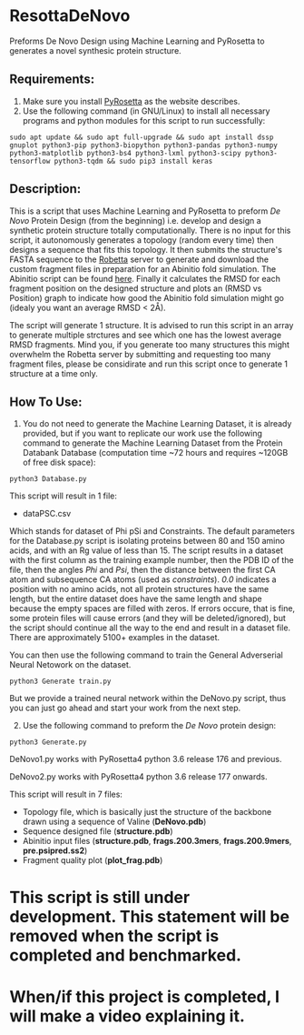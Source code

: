 # ResottaDeNovo
Preforms De Novo Design using Machine Learning and PyRosetta to generates a novel synthesic protein structure.

## Requirements:
1. Make sure you install [PyRosetta](http://www.pyrosetta.org) as the website describes.
2. Use the following command (in GNU/Linux) to install all necessary programs and python modules for this script to run successfully:

`sudo apt update && sudo apt full-upgrade && sudo apt install dssp gnuplot python3-pip python3-biopython python3-pandas python3-numpy python3-matplotlib python3-bs4 python3-lxml python3-scipy python3-tensorflow python3-tqdm && sudo pip3 install keras`

## Description:
This is a script that uses Machine Learning and PyRosetta to preform *De Novo* Protein Design (from the beginning) i.e. develop and design a synthetic protein structure totally computationally. There is no input for this script, it autonomously generates a topology (random every time) then designs a sequence that fits this topology. It then submits the structure's FASTA sequence to the [Robetta](http://www.robetta.org/) server to generate and download the custom fragment files in preparation for an Abinitio fold simulation. The Abinitio script can be found [here](https://github.com/sarisabban/RosettaAbinitio). Finally it calculates the RMSD for each fragment position on the designed structure and plots an (RMSD vs Position) graph to indicate how good the Abinitio fold simulation might go (idealy you want an average RMSD < 2Å).

The script will generate 1 structure. It is advised to run this script in an array to generate multiple strctures and see which one has the lowest average RMSD fragments. Mind you, if you generate too many structures this might overwhelm the Robetta server by submitting and requesting too many fragment files, please be considirate and run this script once to generate 1 structure at a time only.

## How To Use:
1. You do not need to generate the Machine Learning Dataset, it is already provided, but if you want to replicate our work use the following command to generate the Machine Learning Dataset from the Protein Databank Database (computation time ~72 hours and requires ~120GB of free disk space):

`python3 Database.py`

This script will result in 1 file:

* dataPSC.csv

Which stands for dataset of Phi pSi and Constraints. The default parameters for the Database.py script is isolating proteins between 80 and 150 amino acids, and with an Rg value of less than 15. The script results in a dataset with the first column as the training example number, then the PDB ID of the file, then the angles *Phi* and *Psi*, then the distance between the first CA atom and subsequence CA atoms (used as *constraints*). *0.0* indicates a position with no amino acids, not all protein structures have the same length, but the entire dataset does have the same length and shape because the empty spaces are filled with zeros. If errors occure, that is fine, some protein files will cause errors (and they will be deleted/ignored), but the script should continue all the way to the end and result in a dataset file. There are approximately 5100+ examples in the dataset. 

You can then use the following command to train the General Adverserial Neural Netowork on the dataset.

`python3 Generate train.py`

But we provide a trained neural network within the DeNovo.py script, thus you can just go ahead and start your work from the next step.

2. Use the following command to preform the *De Novo* protein design:

`python3 Generate.py`

DeNovo1.py works with PyRosetta4 python 3.6 release 176 and previous.

DeNovo2.py works with PyRosetta4 python 3.6 release 177 onwards.

This script will result in 7 files:
* Topology file, which is basically just the structure of the backbone drawn using a sequence of Valine (**DeNovo.pdb**)
* Sequence designed file (**structure.pdb**)
* Abinitio input files (**structure.pdb**, **frags.200.3mers**, **frags.200.9mers**, **pre.psipred.ss2**)
* Fragment quality plot (**plot_frag.pdb**)

# This script is still under development. This statement will be removed when the script is completed and benchmarked.
# When/if this project is completed, I will make a video explaining it.
